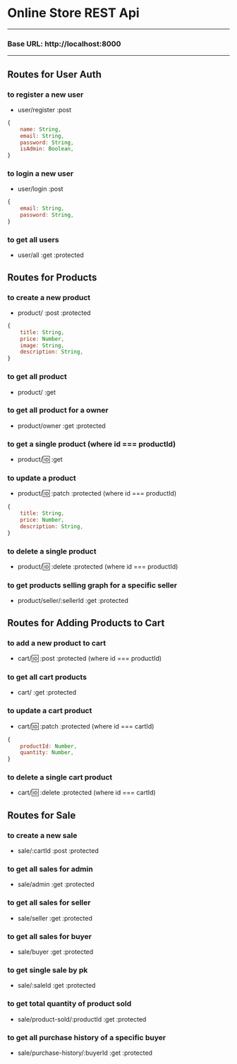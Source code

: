 # Online Store REST Api

---

### Base URL: http://localhost:8000

---

## Routes for User Auth

### to register a new user

- user/register :post

```js
{
    name: String,
    email: String,
    password: String,
    isAdmin: Boolean,
}
```

### to login a new user

- user/login :post

```js
{
    email: String,
    password: String,
}
```

### to get all users

- user/all :get :protected

## Routes for Products

### to create a new product

- product/ :post :protected

```js
{
    title: String,
    price: Number,
    image: String,
    description: String,
}
```

### to get all product

- product/ :get

### to get all product for a owner

- product/owner :get :protected

### to get a single product (where id === productId)

- product/:id: :get

### to update a product

- product/:id: :patch :protected (where id === productId)

```js
{
    title: String,
    price: Number,
    description: String,
}
```

### to delete a single product

- product/:id: :delete :protected (where id === productId)

### to get products selling graph for a specific seller

- product/seller/:sellerId :get :protected

## Routes for Adding Products to Cart

### to add a new product to cart

- cart/:id: :post :protected (where id === productId)

### to get all cart products

- cart/ :get :protected

### to update a cart product

- cart/:id: :patch :protected (where id === cartId)

```js
{
    productId: Number,
    quantity: Number,
}
```

### to delete a single cart product

- cart/:id: :delete :protected (where id === cartId)

## Routes for Sale

### to create a new sale

- sale/:cartId :post :protected

### to get all sales for admin

- sale/admin :get :protected

### to get all sales for seller

- sale/seller :get :protected

### to get all sales for buyer

- sale/buyer :get :protected

### to get single sale by pk

- sale/:saleId :get :protected

### to get total quantity of product sold

- sale/product-sold/:productId :get :protected

### to get all purchase history of a specific buyer

- sale/purchase-history/:buyerId :get :protected
